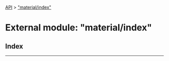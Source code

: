 [API](../README.md) > ["material/index"](../modules/_material_index_.md)

# External module: "material/index"

## Index

---

